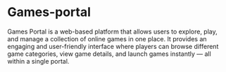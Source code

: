 # Games-portal
Games Portal is a web-based platform that allows users to explore, play, and manage a collection of online games in one place. It provides an engaging and user-friendly interface where players can browse different game categories, view game details, and launch games instantly — all within a single portal.
